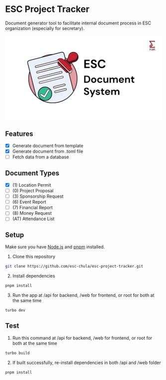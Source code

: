 # ESC Project Tracker

Document generator tool to facilitate internal document process in ESC organization (especially for secretary).

![cover](docs/cover.png)

## Features

- [x] Generate document from template
- [x] Generate document from .toml file
- [ ] Fetch data from a database

## Document Types

- [x] (1) Location Permit
- [ ] (0) Project Proposal
- [ ] (3) Sponsorship Request
- [ ] (6) Event Report
- [ ] (7) Financial Report
- [ ] (8) Money Request
- [ ] (AT) Attendance List

## Setup

Make sure you have [Node.js](https://nodejs.org/en/) and [pnpm](https://pnpm.io/) installed.

1. Clone this repository

```bash
git clone https://github.com/esc-chula/esc-project-tracker.git
```

2. Install dependencies

```bash
pnpm install
```

3. Run the app at /api for backend, /web for frontend, or root for both at the same time

```bash
turbo dev
```

## Test

1. Run this command at /api for backend, /web for frontend, or root for both at the same time

```bash
turbo build
```

2. If built successfully, re-install dependencies in both /api and /web folder

```bash
pnpm install
```
